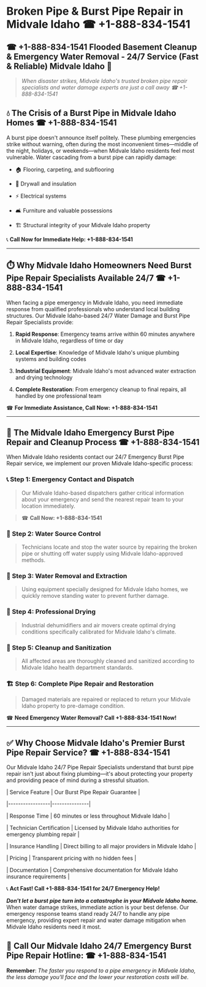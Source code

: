 # Broken Pipe & Burst Pipe Repair in Midvale Idaho ☎ +1-888-834-1541  
## ☎ +1-888-834-1541 Flooded Basement Cleanup & Emergency Water Removal - 24/7 Service (Fast & Reliable) Midvale Idaho 🚨  

> *When disaster strikes, Midvale Idaho's trusted broken pipe repair specialists and water damage experts are just a call away ☎ +1-888-834-1541*  

## 💧 The Crisis of a Burst Pipe in Midvale Idaho Homes ☎ +1-888-834-1541  

A burst pipe doesn't announce itself politely. These plumbing emergencies strike without warning, often during the most inconvenient times—middle of the night, holidays, or weekends—when Midvale Idaho residents feel most vulnerable. Water cascading from a burst pipe can rapidly damage:  

* 🏠 Flooring, carpeting, and subflooring  
* 🧱 Drywall and insulation  
* ⚡ Electrical systems  
* 🛋️ Furniture and valuable possessions  
* 🏗️ Structural integrity of your Midvale Idaho property  

📞 **Call Now for Immediate Help: +1-888-834-1541**  

---  

## ⏱️ Why Midvale Idaho Homeowners Need Burst Pipe Repair Specialists Available 24/7 ☎ +1-888-834-1541  

When facing a pipe emergency in Midvale Idaho, you need immediate response from qualified professionals who understand local building structures. Our Midvale Idaho-based 24/7 Water Damage and Burst Pipe Repair Specialists provide:  

1. **Rapid Response**: Emergency teams arrive within 60 minutes anywhere in Midvale Idaho, regardless of time or day  
2. **Local Expertise**: Knowledge of Midvale Idaho's unique plumbing systems and building codes  
3. **Industrial Equipment**: Midvale Idaho's most advanced water extraction and drying technology  
4. **Complete Restoration**: From emergency cleanup to final repairs, all handled by one professional team  

☎ **For Immediate Assistance, Call Now: +1-888-834-1541**  

---  

## 🔧 The Midvale Idaho Emergency Burst Pipe Repair and Cleanup Process ☎ +1-888-834-1541  

When Midvale Idaho residents contact our 24/7 Emergency Burst Pipe Repair service, we implement our proven Midvale Idaho-specific process:  

### 📞 Step 1: Emergency Contact and Dispatch  
> Our Midvale Idaho-based dispatchers gather critical information about your emergency and send the nearest repair team to your location immediately.  
> ☎ **Call Now: +1-888-834-1541**  

### 🚿 Step 2: Water Source Control  
> Technicians locate and stop the water source by repairing the broken pipe or shutting off water supply using Midvale Idaho-approved methods.  

### 🌊 Step 3: Water Removal and Extraction  
> Using equipment specially designed for Midvale Idaho homes, we quickly remove standing water to prevent further damage.  

### 💨 Step 4: Professional Drying  
> Industrial dehumidifiers and air movers create optimal drying conditions specifically calibrated for Midvale Idaho's climate.  

### 🧼 Step 5: Cleanup and Sanitization  
> All affected areas are thoroughly cleaned and sanitized according to Midvale Idaho health department standards.  

### 🏗️ Step 6: Complete Pipe Repair and Restoration  
> Damaged materials are repaired or replaced to return your Midvale Idaho property to pre-damage condition.  

☎ **Need Emergency Water Removal? Call +1-888-834-1541 Now!**  

---  

## ✅ Why Choose Midvale Idaho's Premier Burst Pipe Repair Service? ☎ +1-888-834-1541  

Our Midvale Idaho 24/7 Pipe Repair Specialists understand that burst pipe repair isn't just about fixing plumbing—it's about protecting your property and providing peace of mind during a stressful situation.  

| Service Feature | Our Burst Pipe Repair Guarantee |  
|-----------------|---------------|  
| Response Time | 60 minutes or less throughout Midvale Idaho |  
| Technician Certification | Licensed by Midvale Idaho authorities for emergency plumbing repair |  
| Insurance Handling | Direct billing to all major providers in Midvale Idaho |  
| Pricing | Transparent pricing with no hidden fees |  
| Documentation | Comprehensive documentation for Midvale Idaho insurance requirements |  

📞 **Act Fast! Call +1-888-834-1541 for 24/7 Emergency Help!**  

***Don't let a burst pipe turn into a catastrophe in your Midvale Idaho home.*** When water damage strikes, immediate action is your best defense. Our emergency response teams stand ready 24/7 to handle any pipe emergency, providing expert repair and water damage mitigation when Midvale Idaho residents need it most.  

## 📱 Call Our Midvale Idaho 24/7 Emergency Burst Pipe Repair Hotline: ☎ +1-888-834-1541  

**Remember**: *The faster you respond to a pipe emergency in Midvale Idaho, the less damage you'll face and the lower your restoration costs will be.*